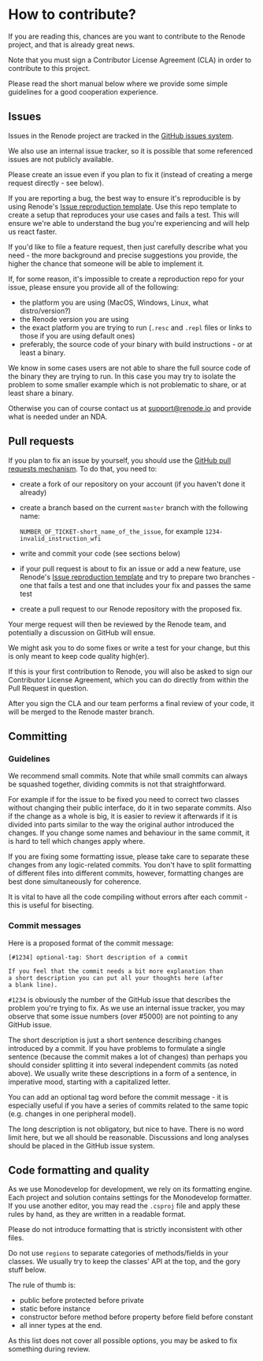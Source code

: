 # How to contribute?

If you are reading this, chances are you want to contribute to the Renode project, and that is already great news.

Note that you must sign a Contributor License Agreement (CLA) in order to contribute to this project.

Please read the short manual below where we provide some simple guidelines for a good cooperation experience.

## Issues

Issues in the Renode project are tracked in the [GitHub issues system](https://github.com/antmicro/renode/issues).

We also use an internal issue tracker, so it is possible that some referenced issues are not publicly available.

Please create an issue even if you plan to fix it (instead of creating a merge request directly - see below).

If you are reporting a bug, the best way to ensure it's reproducible is by using Renode's [Issue reproduction template](https://github.com/renode/renode-issue-reproduction-template).
Use this repo template to create a setup that reproduces your use cases and fails a test.
This will ensure we're able to understand the bug you're experiencing and will help us react faster.

If you'd like to file a feature request, then just carefully describe what you need - the more background and precise suggestions you provide, the higher the chance that someone will be able to implement it.

If, for some reason, it's impossible to create a reproduction repo for your issue, please ensure you provide all of the following:

* the platform you are using (MacOS, Windows, Linux, what distro/version?)
* the Renode version you are using
* the exact platform you are trying to run (`.resc` and `.repl` files or links to those if you are using default ones)
* preferably, the source code of your binary with build instructions - or at least a binary.

We know in some cases users are not able to share the full source code of the binary they are trying to run.
In this case you may try to isolate the problem to some smaller example which is not problematic to share, or at least share a binary.

Otherwise you can of course contact us at [support@renode.io](mailto:support@renode.io) and provide what is needed under an NDA.

## Pull requests

If you plan to fix an issue by yourself, you should use the [GitHub pull requests mechanism](https://github.com/antmicro/renode/pulls).
To do that, you need to:

* create a fork of our repository on your account (if you haven't done it already)
* create a branch based on the current `master` branch with the following name:

  `NUMBER_OF_TICKET-short_name_of_the_issue`, for example `1234-invalid_instruction_wfi`
* write and commit your code (see sections below)
* if your pull request is about to fix an issue or add a new feature, use Renode's [Issue reproduction template](https://github.com/renode/renode-issue-reproduction-template) and try to prepare two branches - one that fails a test and one that includes your fix and passes the same test
* create a pull request to our Renode repository with the proposed fix.

Your merge request will then be reviewed by the Renode team, and potentially a discussion on GitHub will ensue.

We might ask you to do some fixes or write a test for your change, but this is only meant to keep code quality high(er).

If this is your first contribution to Renode, you will also be asked to sign our Contributor License Agreement, which you can do directly from within the Pull Request in question.

After you sign the CLA and our team performs a final review of your code, it will be merged to the Renode master branch.

## Committing

### Guidelines

We recommend small commits. 
Note that while small commits can always be squashed together, dividing commits is not that straightforward.

For example if for the issue to be fixed you need to correct two classes without changing their public interface, do it in two separate commits.
Also if the change as a whole is big, it is easier to review it afterwards if it is divided into parts similar to the way the original author introduced the changes.
If you change some names and behaviour in the same commit, it is hard to tell which changes apply where.

If you are fixing some formatting issue, please take care to separate these changes from any logic-related commits.
You don't have to split formatting of different files into different commits, however, formatting changes are best done simultaneously for coherence.

It is vital to have all the code compiling without errors after each commit - this is useful for bisecting.

### Commit messages

Here is a proposed format of the commit message:

```
[#1234] optional-tag: Short description of a commit

If you feel that the commit needs a bit more explanation than
a short description you can put all your thoughts here (after
a blank line).
```

`#1234` is obviously the number of the GitHub issue that describes the problem you're trying to fix.
As we use an internal issue tracker, you may observe that some issue numbers (over #5000) are not pointing to any GitHub issue.

The short description is just a short sentence describing changes introduced by a commit.
If you have problems to formulate a single sentence (because the commit makes a lot of changes) than perhaps you should consider splitting it into several independent commits (as noted above).
We usually write these descriptions in a form of a sentence, in imperative mood, starting with a capitalized letter.

You can add an optional tag word before the commit message - it is especially useful if you have a series of commits related to the same topic (e.g. changes in one peripheral model).

The long description is not obligatory, but nice to have.
There is no word limit here, but we all should be reasonable.
Discussions and long analyses should be placed in the GitHub issue system.

## Code formatting and quality

As we use Monodevelop for development, we rely on its formatting engine.
Each project and solution contains settings for the Monodevelop formatter.
If you use another editor, you may read the `.csproj` file and apply these rules by hand, as they are written in a readable format.

Please do not introduce formatting that is strictly inconsistent with other files.

Do not use `regions` to separate categories of methods/fields in your classes.
We usually try to keep the classes' API at the top, and the gory stuff below.

The rule of thumb is:

* public before protected before private
* static before instance
* constructor before method before property before field before constant
* all inner types at the end.

As this list does not cover all possible options, you may be asked to fix something during review.
